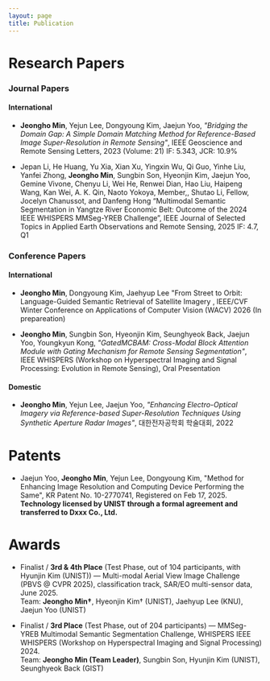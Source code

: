 ```yaml
---
layout: page
title: Publication
---
```


# Research Papers

### Journal Papers

#### International

- **Jeongho Min**, Yejun Lee, Dongyoung Kim, Jaejun Yoo, _"Bridging the Domain Gap: A Simple Domain Matching Method for Reference-Based Image Super-Resolution in Remote Sensing"_, IEEE Geoscience and Remote Sensing Letters, 2023 (Volume: 21) IF: 5.343, JCR: 10.9%


- Jepan Li, He Huang, Yu Xia, Xian Xu, Yingxin Wu, Qi Guo, Yinhe Liu, Yanfei Zhong, **Jeongho Min**, Sungbin Son, Hyeonjin Kim, Jaejun Yoo, Gemine Vivone, Chenyu Li, Wei He, Renwei Dian, Hao Liu, Haipeng Wang, Kan Wei, A. K. Qin, Naoto Yokoya, Member,, Shutao Li, Fellow, Jocelyn Chanussot, and Danfeng Hong “Multimodal Semantic Segmentation in Yangtze River Economic Belt: Outcome of the 2024 IEEE WHISPERS MMSeg-YREB Challenge”, IEEE Journal of Selected Topics in Applied Earth Observations and Remote Sensing, 2025 IF: 4.7, Q1

### Conference Papers

#### International 
- **Jeongho Min**, Dongyoung Kim, Jaehyup Lee "From Street to Orbit: Language-Guided Semantic Retrieval of Satellite Imagery
, IEEE/CVF Winter Conference on Applications of Computer Vision (WACV) 2026 (In prepareation) 

- **Jeongho Min**, Sungbin Son, Hyeonjin Kim, Seunghyeok Back, Jaejun Yoo, Youngkyun Kong, _"GatedMCBAM: Cross-Modal Block Attention Module with Gating Mechanism for Remote Sensing Segmentation"_, IEEE WHISPERS (Workshop on Hyperspectral Imaging and Signal Processing: Evolution in Remote Sensing), Oral Presentation

#### Domestic

- **Jeongho Min**, Yejun Lee, Jaejun Yoo, _"Enhancing Electro-Optical Imagery via Reference-based Super-Resolution Techniques Using Synthetic Aperture Radar Images"_, 대한전자공학회 학술대회, 2022

# Patents

- Jaejun Yoo, **Jeongho Min**, Yejun Lee, Dongyoung Kim,
"Method for Enhancing Image Resolution and Computing Device Performing the Same",
KR Patent No. 10-2770741, Registered on Feb 17, 2025.
**Technology licensed by UNIST through a formal agreement and transferred to Dxxx Co., Ltd.**


# Awards
* Finalist / **3rd & 4th Place** (Test Phase, out of 104 participants, with Hyunjin Kim (UNIST)) — Multi-modal Aerial View Image Challenge (PBVS @ CVPR 2025), classification track, SAR/EO multi-sensor data, June 2025.  
   Team: **Jeongho Min†**,  Hyeonjin Kim† (UNIST), Jaehyup Lee (KNU), Jaejun Yoo (UNIST)

* Finalist / **3rd Place** (Test Phase, out of 204 participants) — MMSeg-YREB Multimodal Semantic Segmentation Challenge, WHISPERS IEEE WHISPERS (Workshop on Hyperspectral Imaging and Signal Processing) 2024.  
  Team: **Jeongho Min (Team Leader)**, Sungbin Son, Hyunjin Kim (UNIST), Seunghyeok Back (GIST)
